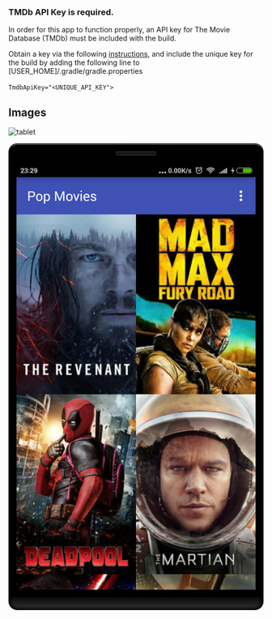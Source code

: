 ### TMDb API Key is required.

In order for this app to function properly, an API key for The Movie Database (TMDb) must be included with the build.

Obtain a key via the following [instructions](https://www.themoviedb.org/documentation/api), and include the unique key for the build by adding the following line to [USER_HOME]/.gradle/gradle.properties

`TmdbApiKey="<UNIQUE_API_KEY">`

## Images

![tablet](art/tablet.png)

![phone](art/phone.png)
